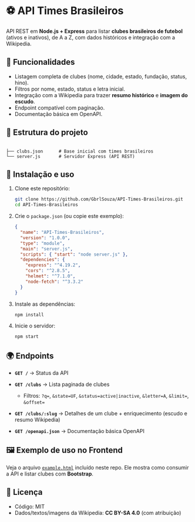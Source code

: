 # ⚽ API Times Brasileiros

API REST em **Node.js + Express** para listar **clubes brasileiros de futebol** (ativos e inativos), de A a Z, com dados históricos e integração com a Wikipedia.

## 🚀 Funcionalidades
- Listagem completa de clubes (nome, cidade, estado, fundação, status, hino).
- Filtros por nome, estado, status e letra inicial.
- Integração com a Wikipedia para trazer **resumo histórico** e **imagem do escudo**.
- Endpoint compatível com paginação.
- Documentação básica em OpenAPI.

## 📂 Estrutura do projeto
```

├── clubs.json      # Base inicial com times brasileiros
└── server.js       # Servidor Express (API REST)

````

## 🔧 Instalação e uso

1. Clone este repositório:
   ```bash
   git clone https://github.com/GbrlSouza/API-Times-Brasileiros.git
   cd API-Times-Brasileiros
    ```

2. Crie o `package.json` (ou copie este exemplo):

   ```json
   {
     "name": "API-Times-Brasileiros",
     "version": "1.0.0",
     "type": "module",
     "main": "server.js",
     "scripts": { "start": "node server.js" },
     "dependencies": {
       "express": "^4.19.2",
       "cors": "^2.8.5",
       "helmet": "^7.1.0",
       "node-fetch": "^3.3.2"
     }
   }
   ```

3. Instale as dependências:

   ```bash
   npm install
   ```

4. Inicie o servidor:

   ```bash
   npm start
   ```

## 🌍 Endpoints

* **`GET /`** → Status da API
* **`GET /clubs`** → Lista paginada de clubes

  * Filtros: `?q=`, `&state=UF`, `&status=active|inactive`, `&letter=A`, `&limit=`, `&offset=`
* **`GET /clubs/:slug`** → Detalhes de um clube + enriquecimento (escudo e resumo Wikipedia)
* **`GET /openapi.json`** → Documentação básica OpenAPI

## 🖼️ Exemplo de uso no Frontend

Veja o arquivo [`example.html`](example.html) incluído neste repo.
Ele mostra como consumir a API e listar clubes com **Bootstrap**.

## 📜 Licença

* Código: MIT
* Dados/textos/imagens da Wikipedia: **CC BY-SA 4.0** (com atribuição)
